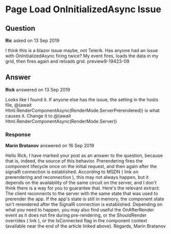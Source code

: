 # Page Load OnInitializedAsync Issue

## Question

**Ric** asked on 13 Sep 2019

I think this is a blazor issue maybe, not Telerik. Has anyone had an issue with OnInitializedAsync firing twice? My event fires, loads the data in my grid, then fires again and reloads grid. preview9-19423-09

## Answer

**Rick** answered on 13 Sep 2019

Looks like I found it. If anyone else has the issue, the setting in the hosts file, @(await Html.RenderComponentAsync<App>(RenderMode.ServerPrerendered)) is what causes it. Change it to @(await Html.RenderComponentAsync<App>(RenderMode.Server))

### Response

**Marin Bratanov** answered on 16 Sep 2019

Hello Rick, I have marked your post as an answer to the question, because that is, indeed, the source of this behavior. Prerendering fires the component lifecycle once on the initial request, and then again after the signalR connection is established. According to MSDN ( link on prerendering and reconnection ), this may not always happen, but it depends on the availability of the same circuit on the server, and I don't think there is a way for you to guarantee that. Here's the relevant extract: The client reconnects to the server with the same state that was used to prerender the app. If the app's state is still in memory, the component state isn't rerendered after the SignalR connection is established. Depending on what you need to happen, you may also find useful the OnAfterRender event as it does not fire during pre-rendering, or the ShouldRender overrides ( link ), or the IsConnected flag in the component context (available near the end of the article linked above). Regards, Marin Bratanov
